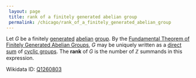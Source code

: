 ```yaml
---
 layout: page
 title: rank of a finitely generated abelian group
 permalink: /chicago/rank_of_a_finitely_generated_abelian_group
---
```

Let $G$ be a finitely [generated](https://mathgloss.github.io/MathGloss/chicago/generating_set_of_a_group) [abelian](https://mathgloss.github.io/MathGloss/chicago/abelian) [group](https://mathgloss.github.io/MathGloss/chicago/group). By the  [Fundamental Theorem of Finitely Generated Abelian Groups](https://mathgloss.github.io/MathGloss/chicago/Fundamental_Theorem_of_Finitely_Generated_Abelian_Groups), $G$ may be uniquely written as a [direct sum](https://mathgloss.github.io/MathGloss/chicago/direct_sum_of_groups) of [cyclic groups](https://mathgloss.github.io/MathGloss/chicago/cyclic_group). The **rank** of $G$ is the number of $\mathbb Z$ summands in this expression.

Wikidata ID: [Q1260803](https://www.wikidata.org/wiki/Q1260803)